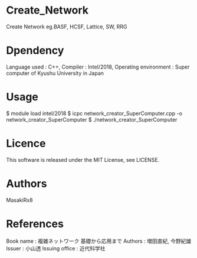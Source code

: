 # Create_Network
Create Network  eg.BASF, HCSF, Lattice, SW, RRG
# Dpendency
Language used : C++,  Compiler : Intel/2018, Operating environment :  Super computer of Kyushu University in Japan
# Usage
$ module load intel/2018
$ icpc network_creator_SuperComputer.cpp -o network_creator_SuperComputer
$ ./network_creator_SuperComputer
# Licence
This software is released under the MIT License, see LICENSE.
# Authors
MasakiRx8
# References
Book name : 複雑ネットワーク 基礎から応用まで  Authors : 増田直紀, 今野紀雄  Issuer : 小山透  Issuing office : 近代科学社
